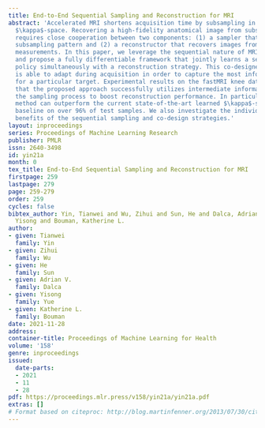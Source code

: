 ```yaml
---
title: End-to-End Sequential Sampling and Reconstruction for MRI
abstract: 'Accelerated MRI shortens acquisition time by subsampling in the measurement
  $\kappa$-space. Recovering a high-fidelity anatomical image from subsampled measurements
  requires close cooperation between two components: (1) a sampler that chooses the
  subsampling pattern and (2) a reconstructor that recovers images from incomplete
  measurements. In this paper, we leverage the sequential nature of MRI measurements,
  and propose a fully differentiable framework that jointly learns a sequential sampling
  policy simultaneously with a reconstruction strategy. This co-designed framework
  is able to adapt during acquisition in order to capture the most informative measurements
  for a particular target. Experimental results on the fastMRI knee dataset demonstrate
  that the proposed approach successfully utilizes intermediate information during
  the sampling process to boost reconstruction performance. In particular, our proposed
  method can outperform the current state-of-the-art learned $\kappa$-space sampling
  baseline on over 96% of test samples. We also investigate the individual and collective
  benefits of the sequential sampling and co-design strategies.'
layout: inproceedings
series: Proceedings of Machine Learning Research
publisher: PMLR
issn: 2640-3498
id: yin21a
month: 0
tex_title: End-to-End Sequential Sampling and Reconstruction for MRI
firstpage: 259
lastpage: 279
page: 259-279
order: 259
cycles: false
bibtex_author: Yin, Tianwei and Wu, Zihui and Sun, He and Dalca, Adrian V. and Yue,
  Yisong and Bouman, Katherine L.
author:
- given: Tianwei
  family: Yin
- given: Zihui
  family: Wu
- given: He
  family: Sun
- given: Adrian V.
  family: Dalca
- given: Yisong
  family: Yue
- given: Katherine L.
  family: Bouman
date: 2021-11-28
address:
container-title: Proceedings of Machine Learning for Health
volume: '158'
genre: inproceedings
issued:
  date-parts:
  - 2021
  - 11
  - 28
pdf: https://proceedings.mlr.press/v158/yin21a/yin21a.pdf
extras: []
# Format based on citeproc: http://blog.martinfenner.org/2013/07/30/citeproc-yaml-for-bibliographies/
---
```


